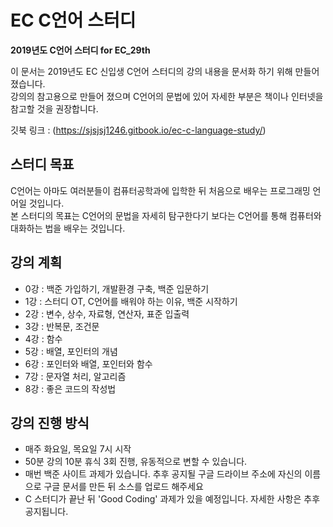 # EC C언어 스터디
**2019년도 C언어 스터디 for EC_29th**

이 문서는 2019년도 EC 신입생 C언어 스터디의 강의 내용을 문서화 하기 위해 만들어 졌습니다.  
강의의 참고용으로 만들어 졌으며 C언어의 문법에 있어 자세한 부분은 책이나 인터넷을 참고할 것을 권장합니다.

깃북 링크 : (https://sjsjsj1246.gitbook.io/ec-c-language-study/)

## 스터디 목표

C언어는 아마도 여러분들이 컴퓨터공학과에 입학한 뒤 처음으로 배우는 프로그래밍 언어일 것입니다.  
본 스터디의 목표는 C언어의 문법을 자세히 탐구한다기 보다는 C언어를 통해 컴퓨터와 대화하는 법을 배우는 것입니다.

## 강의 계획

- 0강 : 백준 가입하기, 개발환경 구축, 백준 입문하기
- 1강 : 스터디 OT, C언어를 배워야 하는 이유, 백준 시작하기
- 2강 : 변수, 상수, 자료형, 연산자, 표준 입출력
- 3강 : 반복문, 조건문
- 4강 : 함수
- 5강 : 배열, 포인터의 개념
- 6강 : 포인터와 배열, 포인터와 함수
- 7강 : 문자열 처리, 알고리즘
- 8강 : 좋은 코드의 작성법

## 강의 진행 방식

- 매주 화요일, 목요일 7시 시작
- 50분 강의 10분 휴식 3회 진행, 유동적으로 변할 수 있습니다.
- 매번 백준 사이트 과제가 있습니다. 추후 공지될 구글 드라이브 주소에 자신의 이름으로 구글 문서를 만든 뒤 소스를 업로드 해주세요
- C 스터디가 끝난 뒤 'Good Coding' 과제가 있을 예정입니다. 자세한 사항은 추후 공지됩니다.